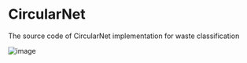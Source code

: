 # CircularNet
The source code of CircularNet implementation for waste classification

![image](https://user-images.githubusercontent.com/86970816/201822276-f922e8d2-b70d-4a3d-8409-e558bbe04112.png)

